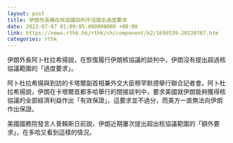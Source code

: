 ```yaml
---
layout: post
title: 伊朗外長稱在核協議談判中沒提出過度要求
date: 2022-07-07 01:09:05.000000000 +08:00
link: https://news.rthk.hk/rthk/ch/component/k2/1656539-20220707.htm
categories: rthk
---
```


伊朗外長阿卜杜拉希揚說，在恢復履行伊朗核協議的談判中，伊朗沒有提出超過核協議範圍的「過度要求」。

阿卜杜拉希揚與到訪的卡塔爾副首相兼外交大臣穆罕默德舉行聯合記者會。阿卜杜拉希揚說，伊朗在卡塔爾首都多哈舉行的間接談判中，要求美國就伊朗能夠獲得核協議的全部經濟利益作出「有效保證」，這要求並不過分，而美方一直無法向伊朗作出保證。

美國國務院發言人普賴斯日前說，伊朗近期屢次提出超出核協議範圍的「額外要求」，在多哈又看到這樣的情況。
　　
